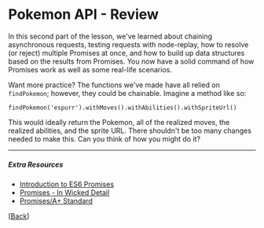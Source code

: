 # Pokemon API - Review

In this second part of the lesson, we've learned about chaining asynchronous requests, testing requests with node-replay, how to resolve (or reject) multiple Promises at once, and how to build up data structures based on the results from Promises. You now have a solid command of how Promises work as well as some real-life scenarios.

Want more practice? The functions we've made have all relied on `findPokemon`; however, they could be chainable. Imagine a method like so:

`findPokemon('espurr').withMoves().withAbilities().withSpriteUrl()`

This would ideally return the Pokemon, all of the realized moves, the realized abilities, and the sprite URL. There shouldn't be too many changes needed to make this. Can you think of how you might do it?

* * *

##### Extra Resources

* [Introduction to ES6 Promises](http://jamesknelson.com/grokking-es6-promises-the-four-functions-you-need-to-avoid-callback-hell/)
* [Promises - In Wicked Detail](http://www.mattgreer.org/articles/promises-in-wicked-detail/)
* [Promises/A+ Standard](https://promisesaplus.com/
)

[[Back](step-6.md)]